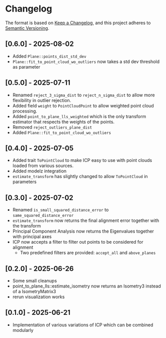 # Changelog

The format is based on [Keep a Changelog](https://keepachangelog.com/en/1.0.0/),
and this project adheres to [Semantic Versioning](https://semver.org/spec/v2.0.0.html).

## [0.6.0] - 2025-08-02

- Added `Plane::points_dist_std_dev`
- `Plane::fit_to_point_cloud_wo_outliers` now takes a std dev threshold as parameter

## [0.5.0] - 2025-07-11

- Renamed `reject_3_sigma_dist` to `reject_n_sigma_dist` to allow more flexibility in outlier rejection.
- Added field `weight` to `PointCloudPoint` to allow weighted point cloud processing.
- Added `point_to_plane_lls_weighted` which is the only transform estimator that respects the weights of the points.
- Removed `reject_outliers_plane_dist`
- Added `Plane::fit_to_point_cloud_wo_outliers`

## [0.4.0] - 2025-07-05

- Added trait `ToPointCloud` to make ICP easy to use with point clouds loaded from various sources.
- Added modelz integration
- `estimate_transform` has slightly changed to allow `ToPointCloud` in parameters

## [0.3.0] - 2025-07-02

- Renamed `is_small_squared_distance_error` to `same_squared_distance_error`
- `estimate_transform` now returns the final alignment error together with the transform
- Principal Component Analysis now returns the Eigenvalues together with principal axes
- ICP now accepts a filter to filter out points to be considered for alignment
  - Two predefined filters are provided: `accept_all` and `above_planes`

## [0.2.0] - 2025-06-26

- Some small cleanups
- point_to_plane_lls::estimate_isometry now returns an Isometry3 instead of a IsometryMatrix3
- rerun visualization works

## [0.1.0] - 2025-06-21

- Implementation of various variations of ICP which can be combined modularly
